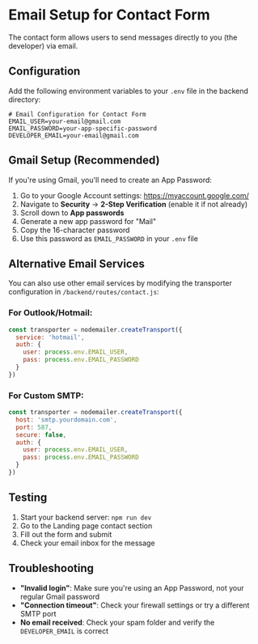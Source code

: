# Email Setup for Contact Form

The contact form allows users to send messages directly to you (the developer) via email.

## Configuration

Add the following environment variables to your `.env` file in the backend directory:

```env
# Email Configuration for Contact Form
EMAIL_USER=your-email@gmail.com
EMAIL_PASSWORD=your-app-specific-password
DEVELOPER_EMAIL=your-email@gmail.com
```

## Gmail Setup (Recommended)

If you're using Gmail, you'll need to create an App Password:

1. Go to your Google Account settings: https://myaccount.google.com/
2. Navigate to **Security** → **2-Step Verification** (enable it if not already)
3. Scroll down to **App passwords**
4. Generate a new app password for "Mail"
5. Copy the 16-character password
6. Use this password as `EMAIL_PASSWORD` in your `.env` file

## Alternative Email Services

You can also use other email services by modifying the transporter configuration in `/backend/routes/contact.js`:

### For Outlook/Hotmail:
```javascript
const transporter = nodemailer.createTransport({
  service: 'hotmail',
  auth: {
    user: process.env.EMAIL_USER,
    pass: process.env.EMAIL_PASSWORD
  }
})
```

### For Custom SMTP:
```javascript
const transporter = nodemailer.createTransport({
  host: 'smtp.yourdomain.com',
  port: 587,
  secure: false,
  auth: {
    user: process.env.EMAIL_USER,
    pass: process.env.EMAIL_PASSWORD
  }
})
```

## Testing

1. Start your backend server: `npm run dev`
2. Go to the Landing page contact section
3. Fill out the form and submit
4. Check your email inbox for the message

## Troubleshooting

- **"Invalid login"**: Make sure you're using an App Password, not your regular Gmail password
- **"Connection timeout"**: Check your firewall settings or try a different SMTP port
- **No email received**: Check your spam folder and verify the `DEVELOPER_EMAIL` is correct

